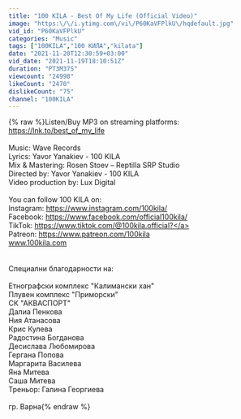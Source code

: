 ```yaml
---
title: "100 KILA - Best Of My Life (Official Video)"
image: "https:\/\/i.ytimg.com\/vi\/P60KaVFPlkU\/hqdefault.jpg"
vid_id: "P60KaVFPlkU"
categories: "Music"
tags: ["100KILA","100 КИЛА","kilata"]
date: "2021-11-20T12:30:59+03:00"
vid_date: "2021-11-19T18:10:51Z"
duration: "PT3M37S"
viewcount: "24998"
likeCount: "2470"
dislikeCount: "75"
channel: "100KILA"
---
```

{% raw %}Listen/Buy MP3 on streaming platforms: <a rel="nofollow" target="blank" href="https://lnk.to/best_of_my_life">https://lnk.to/best_of_my_life</a><br /><br />Music: Wave Records<br />Lyrics: Yavor Yanakiev - 100 KILA<br />Mix &amp; Mastering: Rosen Stoev – Reptilla SRP Studio<br />Directed by: Yavor Yanakiev - 100 KILA<br />Video production by: Lux Digital<br /><br />You can follow 100 KILA on: <br />Instagram: <a rel="nofollow" target="blank" href="https://www.instagram.com/100kila/">https://www.instagram.com/100kila/</a> <br />Facebook: <a rel="nofollow" target="blank" href="https://www.facebook.com/official100kila/">https://www.facebook.com/official100kila/</a><br />TikTok: <a rel="nofollow" target="blank" href="https://www.tiktok.com/@100kila.official?">https://www.tiktok.com/@100kila.official?</a><br />Patreon: <a rel="nofollow" target="blank" href="https://www.patreon.com/100kila">https://www.patreon.com/100kila</a><br />www.100kila.com<br /><br /><br />Специални благодарности на:<br /><br />Етнографски комплекс &quot;Калимански хан&quot;<br />Плувен комплекс &quot;Приморски&quot;<br />СК &quot;АКВАСПОРТ&quot;<br />Далиа Пенкова<br />Ния Атанасова<br />Крис Кулева<br />Радостина Богданова<br />Десислава Любомирова<br />Гергана Попова<br />Маргарита Василева<br />Яна Митева<br />Саша Митева<br />Треньор: Галина Георгиева<br /><br />гр. Варна{% endraw %}
